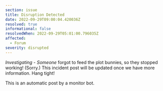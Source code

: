 ```yaml
---
section: issue
title: Disruption Detected
date: 2022-09-29T09:00:04.420036Z
resolved: true
informational: false
resolvedWhen: 2022-09-29T05:01:00.796035Z
affected:
  - Forum
severity: disrupted
---
```

*Investigating* - _Someone_ forgot to feed the plot bunnies, so they stopped working! (Sorry.) This incident post will be updated once we have more information. Hang tight!

This is an automatic post by a monitor bot.
        